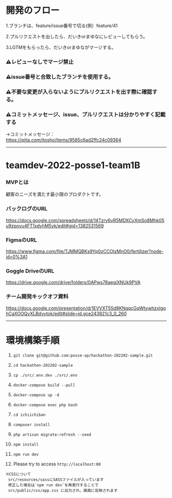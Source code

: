 # 開発のフロー
1.ブランチは、feature/issue番号で切る(例）feature/41
  
2.プルリクエストを出したら、だいきorまゆなにレビューしてもらう。

3.LGTMをもらったら、だいきorまゆながマージする。

### ⚠レビューなしでマージ禁止


### ⚠issue番号と合致したブランチを使用する。


### ⚠不要な変更が入らないようにプルリクエストを出す際に確認する。

### ⚠コミットメッセージ、issue、プルリクエストは分かりやすく記載する
→コミットメッセージ：https://qiita.com/itosho/items/9565c6ad2ffc24c09364



----





# teamdev-2022-posse1-team1B

### MVPとは
顧客のニーズを満たす最小限のプロダクトです。

### バックログのURL
https://docs.google.com/spreadsheets/d/14Tzry6vR5MDXCyXmSo8Mhk05u9zpoyu4FT1xdyhM5yk/edit#gid=1382531569

### FigmaのURL
https://www.figma.com/file/TJMMQBKs9Yp0zCCOIzMnO0/fertilizer?node-id=0%3A1

### Goggle DriveのURL
https://drive.google.com/drive/folders/0APws78aegjXNUk9PVA

### チーム開発キックオフ資料
https://docs.google.com/presentation/d/1EVVXT5Sd8KNqqcGqWtywhzxlgqhCaXOOQvXLBdvytok/edit#slide=id.gce243821c3_0_260

----


# 環境構築手順

1. `git clone git@github.com:posse-ap/hackathon-202202-sample.git`

2. `cd hackathon-202202-sample`

3. `cp ./src/.env.dev ./src/.env`

3. `docker-compose build --pull`

4. `docker-compose up -d`

5. `docker-compose exec php bash`

6. `cd ichiichiban`

7. `composer install`

8. `php artisan migrate:refresh --seed`

9. `npm install`

10. `npm run dev`

11. Please try to access `http://localhost:80`

```
※CSSについて
 src/resources/sassにSASSファイルが入っています
 修正した場合は`npm run dev`を再実行することで
 src/public/css/app.css に出力され、画面に反映されます
``` 
